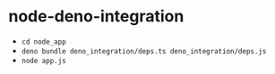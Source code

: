 # node-deno-integration

 - `cd node_app`
 - `deno bundle deno_integration/deps.ts deno_integration/deps.js`
 - `node app.js`
